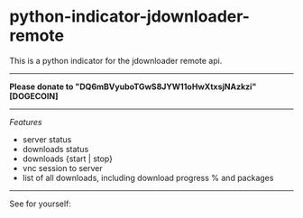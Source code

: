 python-indicator-jdownloader-remote
=========================

This is a python indicator for the jdownloader remote api.

___________________________________________________

**Please donate to "DQ6mBVyuboTGwS8JYW11oHwXtxsjNAzkzi" [DOGECOIN]** 

<qr-donation>

___________________________________________________
 
_Features_
* server status
* downloads status
* downloads {start | stop}
* vnc session to server
* list of all downloads, including download progress % and packages

___________________________________________________

See for yourself:

<screenshot-snippet>

